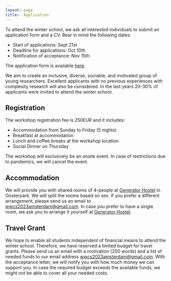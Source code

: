 ```yaml
---
layout: page
title:  Application
---
```


To attend the winter school, we ask all interested individuals to submit an application form and a CV. Bear in mind the following dates:

- Start of applications: Sept 21st
- Deadline for applications: Oct 10th
- Notification of acceptance: Nov 15th

The application form is available [here](https://forms.gle/x5U1eX4tpsoRYzHS7).

We aim to create an inclusive, diverse, sociable, and motivated group of young researchers. Excellent applicants with no previous experiences with complexity research will also be considered. In the last years 20-30% of applicants were invited to attend the winter school.

## Registration

The workshop registration fee is 250EUR and it includes:
- Accommodation from Sunday to Friday (5 nights)
- Breakfast at accommodation
- Lunch and coffee breaks at the workshop location
- Social Dinner on Thursday

The workshop will exclusively be an onsite event. In case of restrictions due to pandemics, we will cancel the event.

## Accommodation

We will provide you with shared rooms of 4-people at [Generator Hostel](https://staygenerator.com/hostels/amsterdam) in Oosterpark. We will split the rooms based on sex. If you prefer a different arrangement, please send us an email to [wwcs2023amsterdam@gmail.com](mailto:wwcs2023amsterdam@gmail.com). In case you prefer to have a single room, we ask you to arrange it yourself at [Generator Hostel](https://staygenerator.com/hostels/amsterdam).


## Travel Grant

We hope to enable all students independent of financial means to attend the winter school. Therefore, we have reserved a limited budget for travel grants. Please send us an email with a motivation (200 words) and a list of needed funds to our email address [wwcs2023amsterdam@gmail.com](mailto:wwcs2023amsterdam@gmail.com). With the acceptance letter, we will notify you with how much money we can support you. In case the required budget exceeds the available funds, we might not be able to cover all your needed costs.